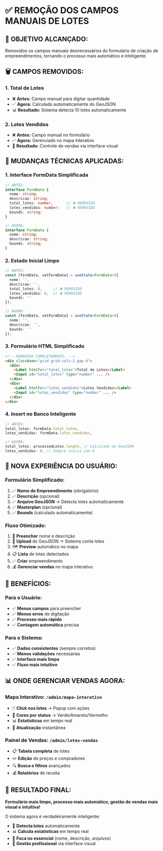 # ✅ REMOÇÃO DOS CAMPOS MANUAIS DE LOTES

## 🎯 **OBJETIVO ALCANÇADO:**
Removidos os campos manuais desnecessários do formulário de criação de empreendimentos, tornando o processo mais automático e inteligente.

## 🗑️ **CAMPOS REMOVIDOS:**

### **1. Total de Lotes**
- ❌ **Antes:** Campo manual para digitar quantidade
- ✅ **Agora:** Calculado automaticamente do GeoJSON
- 📊 **Resultado:** Sistema detecta 10 lotes automaticamente

### **2. Lotes Vendidos**
- ❌ **Antes:** Campo manual no formulário
- ✅ **Agora:** Gerenciado no mapa interativo
- 🎯 **Resultado:** Controle de vendas via interface visual

## 🔧 **MUDANÇAS TÉCNICAS APLICADAS:**

### **1. Interface FormData Simplificada**
```typescript
// ANTES:
interface FormData {
  nome: string;
  descricao: string;
  total_lotes: number;      // ❌ REMOVIDO
  lotes_vendidos: number;   // ❌ REMOVIDO
  bounds: string;
}

// AGORA:
interface FormData {
  nome: string;
  descricao: string;
  bounds: string;
}
```

### **2. Estado Inicial Limpo**
```typescript
// ANTES:
const [formData, setFormData] = useState<FormData>({
  nome: '',
  descricao: '',
  total_lotes: 0,     // ❌ REMOVIDO
  lotes_vendidos: 0,  // ❌ REMOVIDO
  bounds: ''
});

// AGORA:
const [formData, setFormData] = useState<FormData>({
  nome: '',
  descricao: '',
  bounds: ''
});
```

### **3. Formulário HTML Simplificado**
```html
<!-- REMOVIDO COMPLETAMENTE: -->
<div className="grid grid-cols-2 gap-4">
  <div>
    <Label htmlFor="total_lotes">Total de Lotes</Label>
    <Input id="total_lotes" type="number" ... />
  </div>
  <div>
    <Label htmlFor="lotes_vendidos">Lotes Vendidos</Label>
    <Input id="lotes_vendidos" type="number" ... />
  </div>
</div>
```

### **4. Insert no Banco Inteligente**
```typescript
// ANTES:
total_lotes: formData.total_lotes,
lotes_vendidos: formData.lotes_vendidos,

// AGORA:
total_lotes: processedLotes.length, // Calculado do GeoJSON
lotes_vendidos: 0, // Sempre inicia com 0
```

## 🎨 **NOVA EXPERIÊNCIA DO USUÁRIO:**

### **Formulário Simplificado:**
1. ✅ **Nome do Empreendimento** (obrigatório)
2. ✅ **Descrição** (opcional)
3. ✅ **Arquivo GeoJSON** → Detecta lotes automaticamente
4. ✅ **Masterplan** (opcional)
5. ✅ **Bounds** (calculado automaticamente)

### **Fluxo Otimizado:**
1. 📝 **Preencher** nome e descrição
2. 📁 **Upload** do GeoJSON → Sistema conta lotes
3. 🗺️ **Preview** automático no mapa
4. 📋 **Lista** de lotes detectados
5. ✅ **Criar** empreendimento
6. 💰 **Gerenciar vendas** no mapa interativo

## 🚀 **BENEFÍCIOS:**

### **Para o Usuário:**
- ✅ **Menos campos** para preencher
- ✅ **Menos erros** de digitação
- ✅ **Processo mais rápido**
- ✅ **Contagem automática** precisa

### **Para o Sistema:**
- ✅ **Dados consistentes** (sempre corretos)
- ✅ **Menos validações** necessárias
- ✅ **Interface mais limpa**
- ✅ **Fluxo mais intuitivo**

## 📊 **ONDE GERENCIAR VENDAS AGORA:**

### **Mapa Interativo:** `/admin/mapa-interativo`
- 🖱️ **Click nos lotes** → Popup com ações
- 🎨 **Cores por status** → Verde/Amarelo/Vermelho
- 📊 **Estatísticas** em tempo real
- 🔄 **Atualização** instantânea

### **Painel de Vendas:** `/admin/lotes-vendas`
- 📋 **Tabela completa** de lotes
- ✏️ **Edição** de preços e compradores
- 🔍 **Busca e filtros** avançados
- 💰 **Relatórios** de receita

## 🎉 **RESULTADO FINAL:**

**Formulário mais limpo, processo mais automático, gestão de vendas mais visual e intuitiva!**

O sistema agora é verdadeiramente inteligente:
- 🤖 **Detecta lotes** automaticamente
- 📊 **Calcula estatísticas** em tempo real  
- 🎯 **Foca no essencial** (nome, descrição, arquivos)
- 💼 **Gestão profissional** via interface visual

